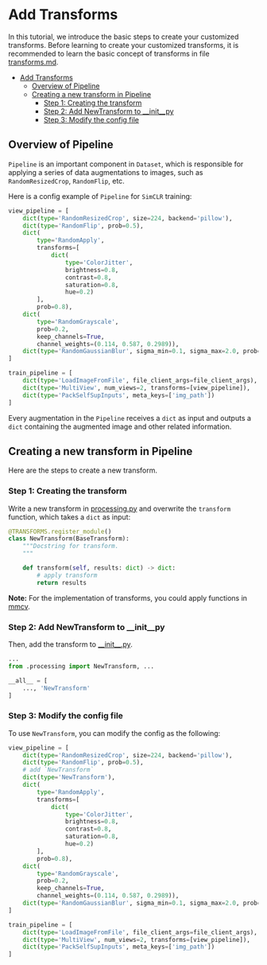 # Add Transforms

In this tutorial, we introduce the basic steps to create your customized transforms. Before learning to create your customized transforms, it is recommended to learn the basic concept of transforms in file [transforms.md](transforms.md).

- [Add Transforms](#add-transforms)
  - [Overview of Pipeline](#overview-of-pipeline)
  - [Creating a new transform in Pipeline](#creating-a-new-transform-in-pipeline)
    - [Step 1: Creating the transform](#step-1-creating-the-transform)
    - [Step 2: Add NewTransform to \_\_init\_\_py](#step-2-add-newtransform-to-__init__py)
    - [Step 3: Modify the config file](#step-3-modify-the-config-file)

## Overview of Pipeline

`Pipeline` is an important component in `Dataset`, which is responsible for applying a series of data augmentations to images, such as `RandomResizedCrop`, `RandomFlip`, etc.

Here is a config example of `Pipeline` for `SimCLR` training:

```python
view_pipeline = [
    dict(type='RandomResizedCrop', size=224, backend='pillow'),
    dict(type='RandomFlip', prob=0.5),
    dict(
        type='RandomApply',
        transforms=[
            dict(
                type='ColorJitter',
                brightness=0.8,
                contrast=0.8,
                saturation=0.8,
                hue=0.2)
        ],
        prob=0.8),
    dict(
        type='RandomGrayscale',
        prob=0.2,
        keep_channels=True,
        channel_weights=(0.114, 0.587, 0.2989)),
    dict(type='RandomGaussianBlur', sigma_min=0.1, sigma_max=2.0, prob=0.5),
]

train_pipeline = [
    dict(type='LoadImageFromFile', file_client_args=file_client_args),
    dict(type='MultiView', num_views=2, transforms=[view_pipeline]),
    dict(type='PackSelfSupInputs', meta_keys=['img_path'])
]
```

Every augmentation in the `Pipeline` receives a `dict` as input and outputs a `dict` containing the augmented image and other related information.

## Creating a new transform in Pipeline

Here are the steps to create a new transform.

### Step 1: Creating the transform

Write a new transform in [processing.py](https://github.com/open-mmlab/mmselfsup/tree/dev-1.x/mmselfsup/datasets/transforms/processing.py) and overwrite the `transform` function, which takes a `dict` as input:

```python
@TRANSFORMS.register_module()
class NewTransform(BaseTransform):
    """Docstring for transform.
    """

    def transform(self, results: dict) -> dict:
        # apply transform
        return results
```

**Note:** For the implementation of transforms, you could apply functions in [mmcv](https://github.com/open-mmlab/mmcv/tree/dev-2.x/mmcv/image).

### Step 2: Add NewTransform to \_\_init\_\_py

Then, add the transform to [\_\_init\_\_.py](https://github.com/open-mmlab/mmselfsup/blob/1.x/mmselfsup/datasets/transforms/__init__.py).

```python
...
from .processing import NewTransform, ...

__all__ = [
    ..., 'NewTransform'
]
```

### Step 3: Modify the config file

To use `NewTransform`, you can modify the config as the following:

```python
view_pipeline = [
    dict(type='RandomResizedCrop', size=224, backend='pillow'),
    dict(type='RandomFlip', prob=0.5),
    # add `NewTransform`
    dict(type='NewTransform'),
    dict(
        type='RandomApply',
        transforms=[
            dict(
                type='ColorJitter',
                brightness=0.8,
                contrast=0.8,
                saturation=0.8,
                hue=0.2)
        ],
        prob=0.8),
    dict(
        type='RandomGrayscale',
        prob=0.2,
        keep_channels=True,
        channel_weights=(0.114, 0.587, 0.2989)),
    dict(type='RandomGaussianBlur', sigma_min=0.1, sigma_max=2.0, prob=0.5),
]

train_pipeline = [
    dict(type='LoadImageFromFile', file_client_args=file_client_args),
    dict(type='MultiView', num_views=2, transforms=[view_pipeline]),
    dict(type='PackSelfSupInputs', meta_keys=['img_path'])
]
```
